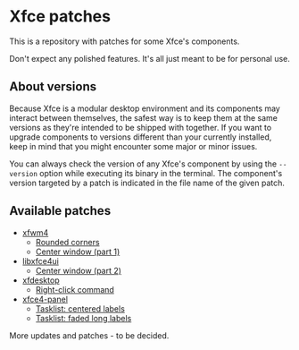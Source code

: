 # Xfce patches

This is a repository with patches for some Xfce's components.

Don't expect any polished features. It's all just meant to be for personal use.

## About versions

Because Xfce is a modular desktop environment and its components may interact between themselves, the safest way is to keep them at the same versions as they're intended to be shipped with together. If you want to upgrade components to versions different than your currently installed, keep in mind that you might encounter some major or minor issues.

You can always check the version of any Xfce's component by using the `--version` option while executing its binary in the terminal. The component's version targeted by a patch is indicated in the file name of the given patch.

## Available patches

* [xfwm4](xfwm4)
  * [Rounded corners](xfwm4#rounded-corners)
  * [Center window (part 1)](xfwm4#center-window-part-1)
* [libxfce4ui](libxfce4ui)
  * [Center window (part 2)](libxfce4ui#center-window-part-2)
* [xfdesktop](xfdesktop)
  * [Right-click command](xfdesktop#right-click-command)
* [xfce4-panel](xfce4-panel)
  * [Tasklist: centered labels](xfce4-panel#tasklist-centered-labels)
  * [Tasklist: faded long labels](xfce4-panel#tasklist-faded-long-labels)

More updates and patches - to be decided.
